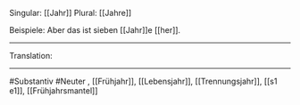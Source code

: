Singular: [[Jahr]]
Plural: [[Jahre]]


Beispiele:
Aber das ist sieben [[Jahr]]e [[her]].

---
Translation:


---

#Substantiv #Neuter 
, [[Frühjahr]], [[Lebensjahr]], [[Trennungsjahr]], [[s1 e1]], [[Frühjahrsmantel]]